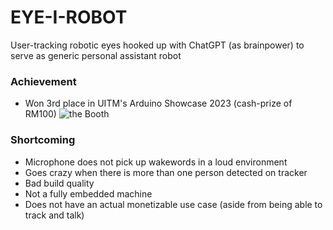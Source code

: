 # EYE-I-ROBOT
User-tracking robotic eyes hooked up with ChatGPT (as brainpower) to serve as generic personal assistant robot


### Achievement
- Won 3rd place in UITM's Arduino Showcase 2023 (cash-prize of RM100)
![the Booth](https://github.com/sxfrul/EYE-I-ROBOT/assets/44408869/4cb538b7-96b2-477a-8499-15483191adfd)


### Shortcoming
- Microphone does not pick up wakewords in a loud environment
- Goes crazy when there is more than one person detected on tracker
- Bad build quality
- Not a fully embedded machine
- Does not have an actual monetizable use case (aside from being able to track and talk)
